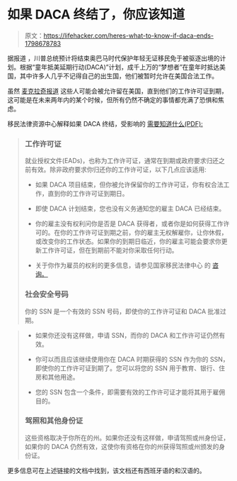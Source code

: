 # 如果 DACA 终结了，你应该知道

> 原文：<https://lifehacker.com/heres-what-to-know-if-daca-ends-1798678783>

据报道 ，川普总统预计将结束奥巴马时代保护年轻无证移民免于被驱逐出境的计划。根据“童年抵美延期行动(DACA)”计划，成千上万的“梦想者”在童年时抵达美国，其中许多人几乎不记得自己的出生国，他们被暂时允许在美国合法工作。



虽然 [麦克拉奇报道](http://www.mcclatchydc.com/news/politics-government/white-house/article170463687.html) 这些人可能会被允许留在美国，直到他们的工作许可证到期，这可能是在未来两年内的某个时候，但所有仍然不确定的事情都充满了恐惧和焦虑。

移民法律资源中心解释如果 DACA 终结，受影响的 [需要知道什么(PDF):](https://www.ilrc.org/sites/default/files/resources/if_daca_ends.pdf)

> ### 工作许可证
> 
> 就业授权文件(EADs)，也称为工作许可证，通常在到期或政府要求归还之前有效。除非政府要求你归还你的工作许可证，以下几点应该适用:
> 
> *   如果 DACA 项目结束，但你被允许保留你的工作许可证，你有权合法工作，直到你的工作许可证到期日。
>     
> *   即使 DACA 计划结束，您也没有义务通知您的雇主 DACA 已经结束。
>     
> *   你的雇主没有权利问你是否是 DACA 获得者，或者你是如何获得工作许可的。在你的工作许可证到期之前，你的雇主无权解雇你，让你休假，或改变你的工作状态。如果你的到期日临近，你的雇主可能会要求你更新工作许可证，但在到期前不能对你采取任何行动。
>     
> *   关于你作为雇员的权利的更多信息，请参见国家移民法律中心 的 [咨询。](https://www.nilc.org/issues/daca/daca-and-workplace-rights/) 
> 
> ### 社会安全号码
> 
> 你的 SSN 是一个有效的 SSN 号码，即使你的工作许可证和 DACA 批准过期。

> *   如果你还没有这样做，申请 SSN，而你的 DACA 和工作许可证仍然有效。
>     
> *   你可以而且应该继续使用你在 DACA 时期获得的 SSN 作为你的 SSN，即使你的工作许可证到期了。您可以将您的 SSN 用于教育、银行、住房和其他用途。
>     
> *   您的 SSN 包含一个条件，即需要有效的工作许可证才能将其用于雇佣目的。
>     
> 
> ### 驾照和其他身份证
> 
> 这些资格取决于你所在的州。如果你还没有这样做，申请驾照或州身份证，如果你的 DACA 仍然有效，这使你有资格在你的州获得驾照或州颁发的身份证。

更多信息可在上述链接的文档中找到，该文档还有西班牙语的和汉语的。